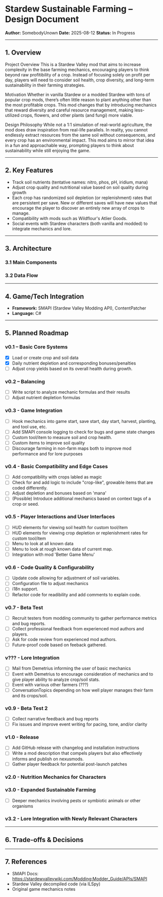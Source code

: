 ﻿# Stardew Sustainable Farming – Design Document

**Author:** SomebodyUnown 
**Date:** 2025-08-12
**Status:** In Progress

---

## 1. Overview

Project Overview
This is a Stardew Valley mod that aims to increase complexity in the base farming mechanics, encouraging players to think beyond raw profitibility of a crop. Instead of focusing solely on profit per day, players will need to consider soil health, crop diversity, and long-term sustainability in their farming strategies.

Motivation
Whether in vanilla Stardew or a modded Stardew with tons of popular crop mods, there’s often little reason to plant anything other than the most profitable crops. This mod changes that by introducing mechanics that reward diversity and careful resource management, making less-utilized crops, flowers, and other plants (and fungi) more viable.

Design Philosophy
While not a 1:1 simulation of real-world agriculture, the mod does draw inspiration from real-life parallels. In reality, you cannot endlessly extract resources from the same soil without consequences, and every crop has an environmental impact. This mod aims to mirror that idea in a fun and approachable way, prompting players to think about sustainability while still enjoying the game.

---

## 2. Key Features
- Track soil nutrients (tentative names: nitro, phos, pH, iridium, mana)
- Adjust crop quality and nutritional value based on soil quality during growth
- Each crop has randomized soil depletion (or replenishment) rates that are persistent per save. New or different saves will have new values that encourage the player to discover an entirely new array of crops to manage.
- Compatibility with mods such as Wildflour's Atlier Goods.
- Social events with Stardew characters (both vanilla and modded) to integrate mechanics and lore.

---

## 3. Architecture
### 3.1 Main Components
### 3.2 Data Flow


---

## 4. Game/Tech Integration
- **Framework:** SMAPI (Stardew Valley Modding API), ContentPatcher
- **Language:** C#

---

## 5. Planned Roadmap
### v0.1 – Basic Core Systems
- [x] Load or create crop and soil data
- [x] Daily nutrient depletion and corresponding bonuses/penalties
- [ ] Adjust crop yields based on its overall health during growth.

### v0.2 – Balancing
- [ ] Write script to analyze mechanic formulas and their results
- [ ] Adjust nutrient depletion formulas 

### v0.3 - Game Integration
- [ ] Hook mechanics into game start, save start, day start, harvest, planting, and tool use, etc.
- [ ] Add SMAPI console logging to check for bugs and game state changes
- [ ] Custom tool/item to measure soil and crop health.
- [ ] Custom items to improve soil quality
- [ ] Discourage farming in non-farm maps both to improve mod performance and for lore purposes

### v0.4 - Basic Compatibility and Edge Cases
- [ ] Add compatibility with crops labled as magic
- [ ] Check for and add logic to include "crop-like", growable items that are coded differently.
- [ ] Adjust depletion and bonuses based on 'mana'
- [ ] (Possible) Introduce additional mechanics based on context tags of a crop or seed.

### v0.5 - Player Interactions and User Interfaces
- [ ] HUD elements for viewing soil health for custom tool/item
- [ ] HUD elements for viewing crop depletion or replenishment rates for custom tool/item
- [ ] Menu to look at all known data
- [ ] Menu to look at rough known data of current map.
- [ ] Integration with mod 'Better Game Menu'

### v0.6 - Code Quality & Configurability
- [ ] Update code allowing for adjustment of soil variables.
- [ ] Configuration file to adjust mechanics
- [ ] i18n support.
- [ ] Refactor code for readibility and add comments to explain code.

### v0.7 - Beta Test
- [ ] Recruit testers from modding community to gather performance metrics and bug reports.
- [ ] Collect professional feedback from experienced mod authors and players.
- [ ] Ask for code review from experienced mod authors.
- [ ] Future-proof code based on feeback gathered.

### v??? - Lore Integration
- [ ] Mail from Demetrius informing the user of basic mechanics
- [ ] Event with Demetrius to encourage consideration of mechanics and to give player ability to analyze crop/soil stats.
- [ ] Event with various other farmers (???)
- [ ] ConversationTopics depending on how well player manages their farm and its crops/soil.

### v0.9 - Beta Test 2
- [ ] Collect narrative feedback and bug reports
- [ ] Fix issues and improve event writing for pacing, tone, and/or clarity

### v1.0 - Release
- [ ] Add GitHub release with changelog and installation instructions
- [ ] Write a mod description that compels players but also effectively informs and publish on nexusmods.
- [ ] Gather player feedback for potential post-launch patches

### v2.0 - Nutrition Mechanics for Characters

### v3.0 - Expanded Sustainable Farming
- [ ] Deeper mechanics involving pests or symbiotic animals or other organisms

### v3.2 - Lore Integration with Newly Relevant Characters


---

## 6. Trade-offs & Decisions


---

## 7. References
- SMAPI Docs: https://stardewvalleywiki.com/Modding:Modder_Guide/APIs/SMAPI
- Stardew Valley decompiled code (via ILSpy)
- Original game mechanics notes
